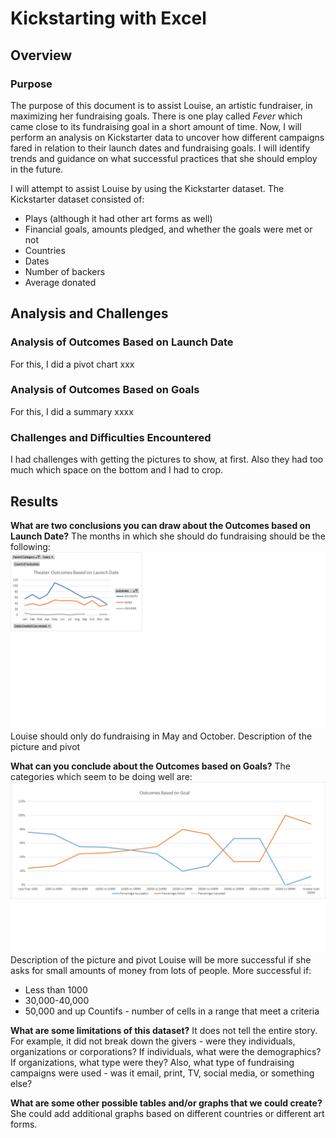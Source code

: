 # Kickstarting with Excel
## Overview
### Purpose
The purpose of this document is to assist Louise, an artistic fundraiser, in maximizing her fundraising goals. There is one play called _Fever_ which came close to its fundraising goal in a short amount of time. Now, I will perform an analysis on Kickstarter data to uncover how different campaigns fared in relation to their launch dates and fundraising goals. I will identify trends and guidance on what successful practices that she should employ in the future. 

I will attempt to assist Louise by using the Kickstarter dataset. The Kickstarter dataset consisted of:
- Plays (although it had other art forms as well)
- Financial goals, amounts pledged, and whether the goals were met or not
- Countries
- Dates
- Number of backers
- Average donated

## Analysis and Challenges
### Analysis of Outcomes Based on Launch Date
For this, I did a pivot chart xxx

### Analysis of Outcomes Based on Goals
For this, I did a summary xxxx

### Challenges and Difficulties Encountered
I had challenges with getting the pictures to show, at first. Also they had too much which space on the bottom and I had to crop.

## Results
**What are two conclusions you can draw about the Outcomes based on Launch Date?**
The months in which she should do fundraising should be the following: 
![Outcomes Based on Launch Date](./resources/Theater_Outcomes_vs_Launch.png)
Louise should only do fundraising in May and October.
Description of the picture and pivot

**What can you conclude about the Outcomes based on Goals?**
The categories which seem to be doing well are: 
![Outcomes Based on Goals](./resources/Outcomes_vs_Goals.png)
Description of the picture and pivot
Louise will be more successful if she asks for small amounts of money from lots of people.
More successful if:
- Less than 1000
- 30,000-40,000
- 50,000 and up
Countifs - number of cells in a range that meet a criteria

**What are some limitations of this dataset?**
It does not tell the entire story. For example, it did not break down the givers - were they individuals, organizations or corporations? If individuals, what were the demographics? If organizations, what type were they? Also, what type of fundraising campaigns were used - was it email, print, TV, social media, or something else?

**What are some other possible tables and/or graphs that we could create?**
She could add additional graphs based on different countries or different art forms.

